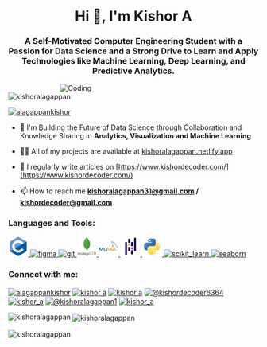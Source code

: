 
<h1 align="center">Hi 👋, I'm Kishor A</h1>
<h3 align="center">A Self-Motivated Computer Engineering Student with a Passion for Data Science and a Strong Drive to Learn and Apply Technologies like Machine Learning, Deep Learning, and Predictive Analytics.</h3>

<img align="right" alt="Coding" width="400" src="https://camo.githubusercontent.com/e20822b4282c07ffd010cd05f855a6561d3b62358ca9e607e4901288dd748fcb/68747470733a2f2f63646e2e6472696262626c652e636f6d2f75736572732f323133313939332f73637265656e73686f74732f343934383733362f74686f75676874776f726b732d6769665f6472696262626c652e676966">

<p align="left"> <img src="https://komarev.com/ghpvc/?username=kishoralagappan&label=Profile%20views&color=0e75b6&style=flat" alt="kishoralagappan" /> </p>

<p align="left"> <a href="https://twitter.com/alagappankishor" target="blank"><img src="https://img.shields.io/twitter/follow/alagappankishor?logo=twitter&style=for-the-badge" alt="alagappankishor" /></a> </p>

- 👯 I'm Building the Future of Data Science through Collaboration and Knowledge Sharing in **Analytics, Visualization and Machine Learning**

- 👨‍💻 All of my projects are available at [kishoralagappan.netlify.app](kishoralagappan.netlify.app)

- 📝 I regularly write articles on [https://www.kishordecoder.com/](https://www.kishordecoder.com/)

- 📫 How to reach me **kishoralagappan31@gmail.com / kishordecoder@gmail.com**

<h3 align="left">Languages and Tools:</h3>
<p align="left"> <a href="https://www.cprogramming.com/" target="_blank" rel="noreferrer"> <img src="https://raw.githubusercontent.com/devicons/devicon/master/icons/c/c-original.svg" alt="c" width="40" height="40"/> </a> <a href="https://www.figma.com/" target="_blank" rel="noreferrer"> <img src="https://www.vectorlogo.zone/logos/figma/figma-icon.svg" alt="figma" width="40" height="40"/> </a> <a href="https://git-scm.com/" target="_blank" rel="noreferrer"> <img src="https://www.vectorlogo.zone/logos/git-scm/git-scm-icon.svg" alt="git" width="40" height="40"/> </a> <a href="https://www.mongodb.com/" target="_blank" rel="noreferrer"> <img src="https://raw.githubusercontent.com/devicons/devicon/master/icons/mongodb/mongodb-original-wordmark.svg" alt="mongodb" width="40" height="40"/> </a> <a href="https://www.mysql.com/" target="_blank" rel="noreferrer"> <img src="https://raw.githubusercontent.com/devicons/devicon/master/icons/mysql/mysql-original-wordmark.svg" alt="mysql" width="40" height="40"/> </a> <a href="https://pandas.pydata.org/" target="_blank" rel="noreferrer"> <img src="https://raw.githubusercontent.com/devicons/devicon/2ae2a900d2f041da66e950e4d48052658d850630/icons/pandas/pandas-original.svg" alt="pandas" width="40" height="40"/> </a> <a href="https://www.python.org" target="_blank" rel="noreferrer"> <img src="https://raw.githubusercontent.com/devicons/devicon/master/icons/python/python-original.svg" alt="python" width="40" height="40"/> </a> <a href="https://scikit-learn.org/" target="_blank" rel="noreferrer"> <img src="https://upload.wikimedia.org/wikipedia/commons/0/05/Scikit_learn_logo_small.svg" alt="scikit_learn" width="40" height="40"/> </a> <a href="https://seaborn.pydata.org/" target="_blank" rel="noreferrer"> <img src="https://seaborn.pydata.org/_images/logo-mark-lightbg.svg" alt="seaborn" width="40" height="40"/> </a> </p>

<h3 align="left">Connect with me:</h3>
<p align="left">
<a href="https://twitter.com/alagappankishor" target="blank"><img align="center" src="https://raw.githubusercontent.com/rahuldkjain/github-profile-readme-generator/master/src/images/icons/Social/twitter.svg" alt="alagappankishor" height="30" width="40" /></a>
<a href="https://linkedin.com/in/kishor a" target="blank"><img align="center" src="https://raw.githubusercontent.com/rahuldkjain/github-profile-readme-generator/master/src/images/icons/Social/linked-in-alt.svg" alt="kishor a" height="30" width="40" /></a>
<a href="https://kaggle.com/kishor a" target="blank"><img align="center" src="https://raw.githubusercontent.com/rahuldkjain/github-profile-readme-generator/master/src/images/icons/Social/kaggle.svg" alt="kishor a" height="30" width="40" /></a>
<a href="https://www.youtube.com/c/@kishordecoder6364" target="blank"><img align="center" src="https://raw.githubusercontent.com/rahuldkjain/github-profile-readme-generator/master/src/images/icons/Social/youtube.svg" alt="@kishordecoder6364" height="30" width="40" /></a>
<a href="https://www.codechef.com/users/kishor_a" target="blank"><img align="center" src="https://cdn.jsdelivr.net/npm/simple-icons@3.1.0/icons/codechef.svg" alt="kishor_a" height="30" width="40" /></a>
<a href="https://www.hackerrank.com/@kishoralagappan1" target="blank"><img align="center" src="https://raw.githubusercontent.com/rahuldkjain/github-profile-readme-generator/master/src/images/icons/Social/hackerrank.svg" alt="@kishoralagappan1" height="30" width="40" /></a>
<a href="https://www.leetcode.com/kishor_a" target="blank"><img align="center" src="https://raw.githubusercontent.com/rahuldkjain/github-profile-readme-generator/master/src/images/icons/Social/leet-code.svg" alt="kishor_a" height="30" width="40" /></a>
</p>

<p><img align="left" src="https://github-readme-stats.vercel.app/api/top-langs?username=kishoralagappan&show_icons=true&locale=en&layout=compact" alt="kishoralagappan" /></p>

<p>&nbsp;<img align="center" src="https://github-readme-stats.vercel.app/api?username=kishoralagappan&show_icons=true&locale=en" alt="kishoralagappan" /></p>

<p><img align="center" src="https://github-readme-streak-stats.herokuapp.com/?user=kishoralagappan&" alt="kishoralagappan" /></p>

